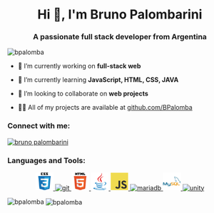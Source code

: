 <h1 align="center">Hi 👋, I'm Bruno Palombarini</h1>
<h3 align="center">A passionate full stack developer from Argentina</h3>

<p align="left"> <img src="https://komarev.com/ghpvc/?username=bpalomba&label=Profile%20views&color=0e75b6&style=flat" alt="bpalomba" /> </p>

- 🔭 I’m currently working on **full-stack web**

- 🌱 I’m currently learning **JavaScript, HTML, CSS, JAVA**

- 👯 I’m looking to collaborate on **web projects**

- 👨‍💻 All of my projects are available at [github.com/BPalomba](github.com/BPalomba)

<h3 align="left">Connect with me:</h3>
<p align="left">
<a href="[https://linkedin.com/in/bruno palombarini](https://www.linkedin.com/in/bruno-palombarini-b43850285/)" target="blank"><img align="center" src="https://raw.githubusercontent.com/rahuldkjain/github-profile-readme-generator/master/src/images/icons/Social/linked-in-alt.svg" alt="bruno palombarini" height="30" width="40" /></a>
</p>

<h3 align="left">Languages and Tools:</h3>
<p align="center"> <a href="https://www.w3schools.com/css/" target="_blank" rel="noreferrer"> <img src="https://raw.githubusercontent.com/devicons/devicon/master/icons/css3/css3-original-wordmark.svg" alt="css3" width="40" height="40"/> </a> <a href="https://git-scm.com/" target="_blank" rel="noreferrer"> <img src="https://www.vectorlogo.zone/logos/git-scm/git-scm-icon.svg" alt="git" width="40" height="40"/> </a> <a href="https://www.w3.org/html/" target="_blank" rel="noreferrer"> <img src="https://raw.githubusercontent.com/devicons/devicon/master/icons/html5/html5-original-wordmark.svg" alt="html5" width="40" height="40"/> </a> <a href="https://www.java.com" target="_blank" rel="noreferrer"> <img src="https://raw.githubusercontent.com/devicons/devicon/master/icons/java/java-original.svg" alt="java" width="40" height="40"/> </a> <a href="https://developer.mozilla.org/en-US/docs/Web/JavaScript" target="_blank" rel="noreferrer"> <img src="https://raw.githubusercontent.com/devicons/devicon/master/icons/javascript/javascript-original.svg" alt="javascript" width="40" height="40"/> </a> <a href="https://mariadb.org/" target="_blank" rel="noreferrer"> <img src="https://www.vectorlogo.zone/logos/mariadb/mariadb-icon.svg" alt="mariadb" width="40" height="40"/> </a> <a href="https://www.mysql.com/" target="_blank" rel="noreferrer"> <img src="https://raw.githubusercontent.com/devicons/devicon/master/icons/mysql/mysql-original-wordmark.svg" alt="mysql" width="40" height="40"/> </a> <a href="https://unity.com/" target="_blank" rel="noreferrer"> <img src="https://www.vectorlogo.zone/logos/unity3d/unity3d-icon.svg" alt="unity" width="40" height="40"/> </a> </p>

<p><img align="left" src="https://github-readme-stats.vercel.app/api/top-langs?username=bpalomba&show_icons=true&locale=en&layout=compact" alt="bpalomba" /></p>

<p>&nbsp;<img align="center" src="https://github-readme-stats.vercel.app/api?username=bpalomba&show_icons=true&locale=en" alt="bpalomba" /></p>

